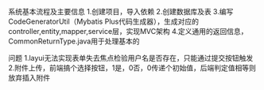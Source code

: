 系统基本流程及主要信息
1.创建项目，导入依赖
2.创建数据库及表
3.编写CodeGeneratorUtil（Mybatis Plus代码生成器），生成对应的controller,entity,mapper,service层，实现MVC架构
4.定义通用的返回信息，CommonReturnType.java用于处理基本的





问题
1.layui无法实现表单失去焦点检验用户名是否存在，只能通过提交按钮触发
2.附件上传，前端搞个选择按钮，1是，0否，0传递个初始值，后端判定值相等则放弃插入附件